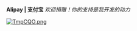 **Alipay | 支付宝** *欢迎捐赠！你的支持是我开发的动力*

[![TmpCQO.png](https://s4.ax1x.com/2021/12/20/TmpCQO.png)](https://imgtu.com/i/TmpCQO)

<!--
**nyanmisaka/nyanmisaka** is a ✨ _special_ ✨ repository because its `README.md` (this file) appears on your GitHub profile.

Here are some ideas to get you started:

- 🔭 I’m currently working on ...
- 🌱 I’m currently learning ...
- 👯 I’m looking to collaborate on ...
- 🤔 I’m looking for help with ...
- 💬 Ask me about ...
- 📫 How to reach me: ...
- 😄 Pronouns: ...
- ⚡ Fun fact: ...
-->
